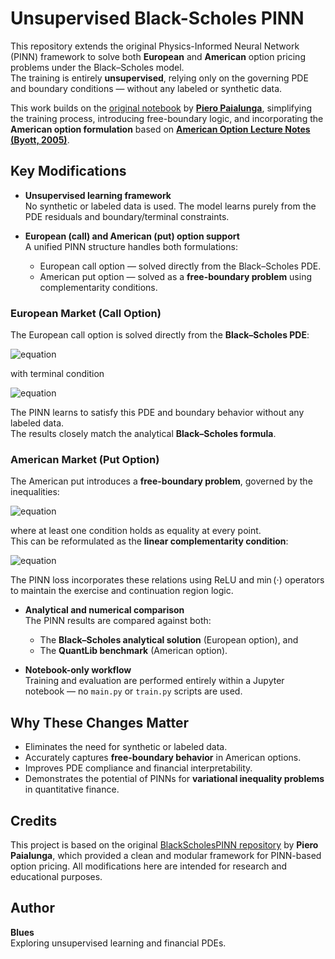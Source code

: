 # Unsupervised Black-Scholes PINN

This repository extends the original Physics-Informed Neural Network (PINN) framework to solve both **European** and **American** option pricing problems under the Black–Scholes model.  
The training is entirely **unsupervised**, relying only on the governing PDE and boundary conditions — without any labeled or synthetic data.

This work builds on the [original notebook](https://github.com/PieroPaialungaAI/BlackScholesPINN/blob/main/example/BlackScholesModel.ipynb) by [**Piero Paialunga**](https://github.com/PieroPaialungaAI/BlackScholesPINN), simplifying the training process, introducing free-boundary logic, and incorporating the **American option formulation** based on [**American Option Lecture Notes (Byott, 2005)**](https://empslocal.ex.ac.uk/people/staff/NPByott/teaching/FinMaths/2005/american.pdf).


## Key Modifications


- **Unsupervised learning framework**  
  No synthetic or labeled data is used. The model learns purely from the PDE residuals and boundary/terminal constraints.

- **European (call) and American (put) option support**  
  A unified PINN structure handles both formulations:
  - European call option — solved directly from the Black–Scholes PDE.
  - American put option — solved as a **free-boundary problem** using complementarity conditions.

### European Market (Call Option)

The European call option is solved directly from the **Black–Scholes PDE**:

![equation](https://latex.codecogs.com/svg.image?\frac{\partial&space;V}{\partial&space;t}&plus;\frac{1}{2}\sigma^2&space;S^2\frac{\partial^2&space;V}{\partial&space;S^2}&plus;rS\frac{\partial&space;V}{\partial&space;S}-rV=0,)

with terminal condition

![equation](https://latex.codecogs.com/svg.image?V(S,T)=\max(S-K,0).)


The PINN learns to satisfy this PDE and boundary behavior without any labeled data.  
The results closely match the analytical **Black–Scholes formula**.


### American Market (Put Option)

The American put introduces a **free-boundary problem**, governed by the inequalities:


![equation](https://latex.codecogs.com/svg.image?\frac{\partial&space;V}{\partial&space;t}&plus;\frac{1}{2}\sigma^2&space;S^2\frac{\partial^2&space;V}{\partial&space;S^2}&plus;rS\frac{\partial&space;V}{\partial&space;S}-rV\le&space;0,\quad&space;V\ge\max(K-S,0),)


where at least one condition holds as equality at every point.  
This can be reformulated as the **linear complementarity condition**:

![equation](https://latex.codecogs.com/svg.image?(V-\max(K-S,0))\left(\frac{\partial&space;V}{\partial&space;t}&plus;\frac{1}{2}\sigma^2&space;S^2\frac{\partial^2&space;V}{\partial&space;S^2}&plus;rS\frac{\partial&space;V}{\partial&space;S}-rV\right)=0.)

The PINN loss incorporates these relations using ReLU and $\min(\cdot)$ operators to maintain the exercise and continuation region logic.


- **Analytical and numerical comparison**  
  The PINN results are compared against both:
  - The **Black–Scholes analytical solution** (European option), and  
  - The **QuantLib benchmark** (American option).

- **Notebook-only workflow**  
  Training and evaluation are performed entirely within a Jupyter notebook — no `main.py` or `train.py` scripts are used.


## Why These Changes Matter

- Eliminates the need for synthetic or labeled data.  
- Accurately captures **free-boundary behavior** in American options.  
- Improves PDE compliance and financial interpretability.  
- Demonstrates the potential of PINNs for **variational inequality problems** in quantitative finance.


## Credits

This project is based on the original [BlackScholesPINN repository](https://github.com/PieroPaialungaAI/BlackScholesPINN) by **Piero Paialunga**, which provided a clean and modular framework for PINN-based option pricing. All modifications here are intended for research and educational purposes.


## Author

**Blues**  
Exploring unsupervised learning and financial PDEs.

